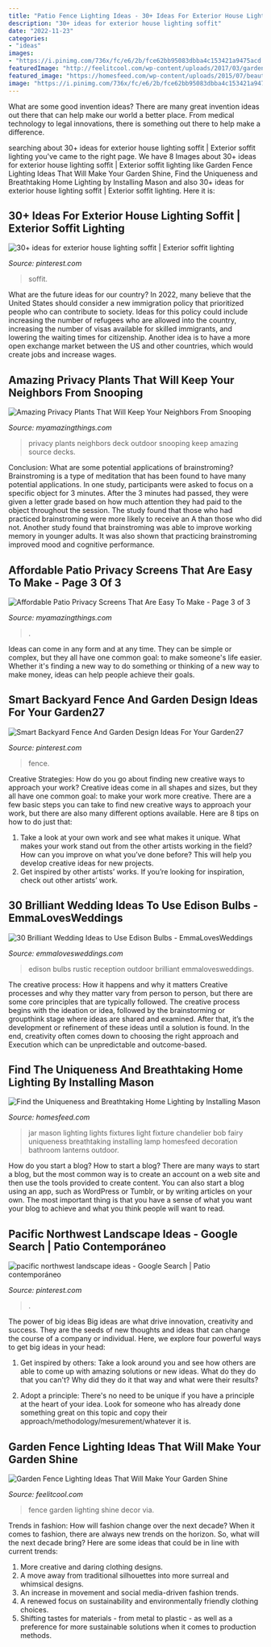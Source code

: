 ```yaml
---
title: "Patio Fence Lighting Ideas - 30+ Ideas For Exterior House Lighting Soffit"
description: "30+ ideas for exterior house lighting soffit"
date: "2022-11-23"
categories:
- "ideas"
images:
- "https://i.pinimg.com/736x/fc/e6/2b/fce62bb95083dbba4c153421a9475acd.jpg"
featuredImage: "http://feelitcool.com/wp-content/uploads/2017/03/garden-fence-decor-ideas3.jpg"
featured_image: "https://homesfeed.com/wp-content/uploads/2015/07/beautiful-lighting-ideas-with-mason-jar-lighting-fixtures-for-warm-and-inviting-home-decoration-ideas.jpg"
image: "https://i.pinimg.com/736x/fc/e6/2b/fce62bb95083dbba4c153421a9475acd.jpg"
---
```



What are some good invention ideas?
There are many great invention ideas out there that can help make our world a better place. From medical technology to legal innovations, there is something out there to help make a difference.

	

		
searching about 30+ ideas for exterior house lighting soffit | Exterior soffit lighting you've came to the right page. We have 8 Images about 30+ ideas for exterior house lighting soffit | Exterior soffit lighting like Garden Fence Lighting Ideas That Will Make Your Garden Shine, Find the Uniqueness and Breathtaking Home Lighting by Installing Mason and also 30+ ideas for exterior house lighting soffit | Exterior soffit lighting. Here it is:
		
    
## 30+ Ideas For Exterior House Lighting Soffit | Exterior Soffit Lighting

<img loading=lazy src="https://i.pinimg.com/736x/f9/df/e0/f9dfe06cf28ae1b0dcf099c5667ea263.jpg" onerror="this.onerror=null;this.src='https://tse1.mm.bing.net/th?id=OIP.HE3qJ3Plw-8sfhk2xQpjVwAAAA&amp;pid=15.1';" alt="30+ ideas for exterior house lighting soffit | Exterior soffit lighting">

_Source: pinterest.com_

>soffit. 

	

What are the future ideas for our country?
In 2022, many believe that the United States should consider a new immigration policy that prioritized people who can contribute to society. Ideas for this policy could include increasing the number of refugees who are allowed into the country, increasing the number of visas available for skilled immigrants, and lowering the waiting times for citizenship. Another idea is to have a more open exchange market between the US and other countries, which would create jobs and increase wages.

    
## Amazing Privacy Plants That Will Keep Your Neighbors From Snooping

<img loading=lazy src="http://myamazingthings.com/wp-content/uploads/2017/04/my-home-deck-featuring-my-beaqutiful-green-wall-installed-for-privacy-decks-outdoor-living.1.jpg" onerror="this.onerror=null;this.src='https://tse2.mm.bing.net/th?id=OIP.n8gmtxRyJoJF-85UL8K44QHaKx&amp;pid=15.1';" alt="Amazing Privacy Plants That Will Keep Your Neighbors From Snooping">

_Source: myamazingthings.com_

>privacy plants neighbors deck outdoor snooping keep amazing source decks. 

	

Conclusion: What are some potential applications of brainstroming?
Brainstroming is a type of meditation that has been found to have many potential applications. In one study, participants were asked to focus on a specific object for 3 minutes. After the 3 minutes had passed, they were given a letter grade based on how much attention they had paid to the object throughout the session. The study found that those who had practiced brainstroming were more likely to receive an A than those who did not. Another study found that brainstroming was able to improve working memory in younger adults. It was also shown that practicing brainstroming improved mood and cognitive performance.

    
## Affordable Patio Privacy Screens That Are Easy To Make - Page 3 Of 3

<img loading=lazy src="https://myamazingthings.com/wp-content/uploads/2017/04/7dc20e33084681f10ac8ccb24c028408.jpg" onerror="this.onerror=null;this.src='https://tse4.mm.bing.net/th?id=OIP.4PvwfuaTnJzhZ015YpovxQHaG3&amp;pid=15.1';" alt="Affordable Patio Privacy Screens That Are Easy To Make - Page 3 of 3">

_Source: myamazingthings.com_

>. 

	

Ideas can come in any form and at any time. They can be simple or complex, but they all have one common goal: to make someone's life easier. Whether it's finding a new way to do something or thinking of a new way to make money, ideas can help people achieve their goals.

    
## Smart Backyard Fence And Garden Design Ideas For Your Garden27

<img loading=lazy src="https://i.pinimg.com/736x/fc/e6/2b/fce62bb95083dbba4c153421a9475acd.jpg" onerror="this.onerror=null;this.src='https://tse4.mm.bing.net/th?id=OIP.qBwNnymU7Z8DsM6i7UizQgHaJ3&amp;pid=15.1';" alt="Smart Backyard Fence And Garden Design Ideas For Your Garden27">

_Source: pinterest.com_

>fence. 

	

Creative Strategies: How do you go about finding new creative ways to approach your work?
Creative ideas come in all shapes and sizes, but they all have one common goal: to make your work more creative. There are a few basic steps you can take to find new creative ways to approach your work, but there are also many different options available. Here are 8 tips on how to do just that: 
1. Take a look at your own work and see what makes it unique. What makes your work stand out from the other artists working in the field? How can you improve on what you’ve done before? This will help you develop creative ideas for new projects. 
2. Get inspired by other artists’ works. If you’re looking for inspiration, check out other artists’ work.

    
## 30 Brilliant Wedding Ideas To Use Edison Bulbs - EmmaLovesWeddings

<img loading=lazy src="https://emmalovesweddings.com/wp-content/uploads/2017/10/outdoor-rustic-wedding-reception-ideas.jpg" onerror="this.onerror=null;this.src='https://tse3.mm.bing.net/th?id=OIP.fZdrfC13ry4-yquBoRzX-QHaLH&amp;pid=15.1';" alt="30 Brilliant Wedding Ideas to Use Edison Bulbs - EmmaLovesWeddings">

_Source: emmalovesweddings.com_

>edison bulbs rustic reception outdoor brilliant emmalovesweddings. 

	

The creative process: How it happens and why it matters
Creative processes and why they matter vary from person to person, but there are some core principles that are typically followed. The creative process begins with the ideation or idea, followed by the brainstorming or groupthink stage where ideas are shared and examined. After that, it’s the development or refinement of these ideas until a solution is found. In the end, creativity often comes down to choosing the right approach and Execution which can be unpredictable and outcome-based.

    
## Find The Uniqueness And Breathtaking Home Lighting By Installing Mason

<img loading=lazy src="https://homesfeed.com/wp-content/uploads/2015/07/beautiful-lighting-ideas-with-mason-jar-lighting-fixtures-for-warm-and-inviting-home-decoration-ideas.jpg" onerror="this.onerror=null;this.src='https://tse1.mm.bing.net/th?id=OIP.UvRopw42AAhyKbNHsS6zKwHaJ4&amp;pid=15.1';" alt="Find the Uniqueness and Breathtaking Home Lighting by Installing Mason">

_Source: homesfeed.com_

>jar mason lighting lights fixtures light fixture chandelier bob fairy uniqueness breathtaking installing lamp homesfeed decoration bathroom lanterns outdoor. 

	

How do you start a blog?
How to start a blog? There are many ways to start a blog, but the most common way is to create an account on a web site and then use the tools provided to create content. You can also start a blog using an app, such as WordPress or Tumblr, or by writing articles on your own. The most important thing is that you have a sense of what you want your blog to achieve and what you think people will want to read.

    
## Pacific Northwest Landscape Ideas - Google Search | Patio Contemporáneo

<img loading=lazy src="https://i.pinimg.com/736x/08/05/a3/0805a3f02e1c55ed55801eae74d2aa33.jpg" onerror="this.onerror=null;this.src='https://tse1.mm.bing.net/th?id=OIP.bgu-ws9jfHNT8039ptLpZQHaLH&amp;pid=15.1';" alt="pacific northwest landscape ideas - Google Search | Patio contemporáneo">

_Source: pinterest.com_

>. 

	

The power of big ideas
Big ideas are what drive innovation, creativity and success. They are the seeds of new thoughts and ideas that can change the course of a company or individual. Here, we explore four powerful ways to get big ideas in your head:
1. Get inspired by others: Take a look around you and see how others are able to come up with amazing solutions or new ideas. What do they do that you can't? Why did they do it that way and what were their results?

2. Adopt a principle: There's no need to be unique if you have a principle at the heart of your idea. Look for someone who has already done something great on this topic and copy their approach/methodology/mesurement/whatever it is.

    
## Garden Fence Lighting Ideas That Will Make Your Garden Shine

<img loading=lazy src="http://feelitcool.com/wp-content/uploads/2017/03/garden-fence-decor-ideas3.jpg" onerror="this.onerror=null;this.src='https://tse4.mm.bing.net/th?id=OIP.sotobUB__GC4rRSLkQ7urgHaJ5&amp;pid=15.1';" alt="Garden Fence Lighting Ideas That Will Make Your Garden Shine">

_Source: feelitcool.com_

>fence garden lighting shine decor via. 

	

Trends in fashion: How will fashion change over the next decade?
When it comes to fashion, there are always new trends on the horizon. So, what will the next decade bring? Here are some ideas that could be in line with current trends: 
1. More creative and daring clothing designs.
2. A move away from traditional silhouettes into more surreal and whimsical designs.
3. An increase in movement and social media-driven fashion trends.
4. A renewed focus on sustainability and environmentally friendly clothing choices. 
5. Shifting tastes for materials - from metal to plastic - as well as a preference for more sustainable solutions when it comes to production methods.

